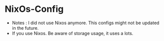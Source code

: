 # NixOs-Config
* Notes : I did not use Nixos anymore. This configs might not be updated in the future.
* If you use Nixos. Be aware of storage usage, it uses a lots. 
